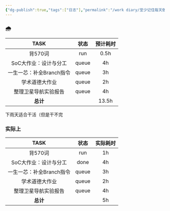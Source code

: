 ```yaml
---
{"dg-publish":true,"tags":["日志"],"permalink":"/work diary/至少记住每天做了什么/2024-05-25：周六/","dgPassFrontmatter":true}
---
```


### 🌧

|      TASK       |  状态   | 预计耗时  |
| :-------------: | :---: | :---: |
|      背570词      |  run  | 0.5h  |
|  SoC大作业：设计与分工   | queue |  4h   |
| 一生一芯：补全Branch指令 | queue |  3h   |
|     学术道德大作业     | queue |  2h   |
|   整理卫星导航实验报告    | queue |  4h   |
|     **总计**      |       | 13.5h |
下雨天适合干活（但是干不完
### 实际上
|      TASK       |  状态   | 实际耗时 |
| :-------------: | :---: | :--: |
|      背570词      |  run  |  1h  |
|  SoC大作业：设计与分工   | done  |  4h  |
| 一生一芯：补全Branch指令 | queue |  3h  |
|     学术道德大作业     | queue |  2h  |
|   整理卫星导航实验报告    | queue |  4h  |
|     **总计**      |       |  5h  |
